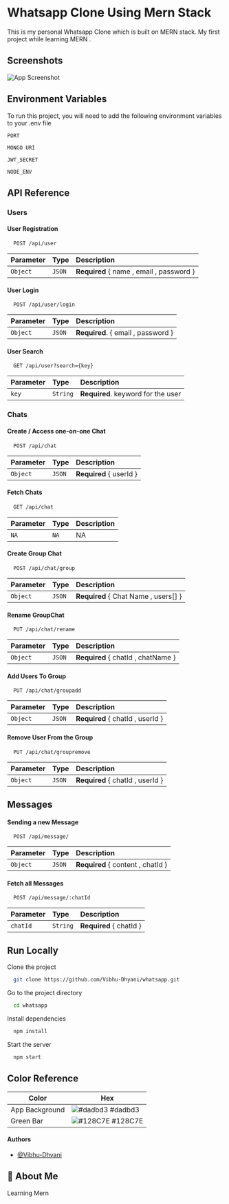
# Whatsapp Clone Using Mern Stack

This is my personal Whatsapp Clone which is built on MERN stack. 
My first project while learning MERN .
 







## Screenshots

![App Screenshot](https://res.cloudinary.com/dlssbq8b5/image/upload/v1653499491/ynwdkikbwphhoa91dslq.png)


## Environment Variables

To run this project, you will need to add the following environment variables to your .env file

`PORT`

`MONGO URI`

`JWT_SECRET`

`NODE_ENV`


## API Reference

### Users

#### User Registration

```http
  POST /api/user
```

| Parameter | Type     | Description                |
| :-------- | :------- | :------------------------- |
| `Object` | `JSON` | **Required** { name , email , password } |

#### User Login

```http
  POST /api/user/login
```

| Parameter | Type     | Description                       |
| :-------- | :------- | :-------------------------------- |
| `Object`      | `JSON` | **Required**. { email , password } |


#### User Search

```http
  GET /api/user?search={key}
```

| Parameter | Type     | Description                       |
| :-------- | :------- | :-------------------------------- |
| `key`      | `String` | **Required**. keyword for the user |


### Chats

#### Create / Access one-on-one Chat

```http
  POST /api/chat
```

| Parameter | Type     | Description                |
| :-------- | :------- | :------------------------- |
| `Object` | `JSON` | **Required** { userId } |


#### Fetch Chats

```http
  GET /api/chat
```

| Parameter | Type     | Description                |
| :-------- | :------- | :------------------------- |
| `NA` | `NA` | NA |

#### Create Group Chat

```http
  POST /api/chat/group
```

| Parameter | Type     | Description                |
| :-------- | :------- | :------------------------- |
| `Object` | `JSON` | **Required** { Chat Name , users[] } |


#### Rename GroupChat

```http
  PUT /api/chat/rename
```

| Parameter | Type     | Description                |
| :-------- | :------- | :------------------------- |
| `Object` | `JSON` | **Required** { chatId , chatName } |


#### Add Users To Group

```http
  PUT /api/chat/groupadd
```

| Parameter | Type     | Description                |
| :-------- | :------- | :------------------------- |
| `Object` | `JSON` | **Required** { chatId , userId } |



#### Remove User From the Group

```http
  PUT /api/chat/groupremove
```

| Parameter | Type     | Description                |
| :-------- | :------- | :------------------------- |
| `Object` | `JSON` | **Required** { chatId , userId } |



## Messages

#### Sending a new Message

```http
  POST /api/message/
```

| Parameter | Type     | Description                |
| :-------- | :------- | :------------------------- |
| `Object` | `JSON` | **Required** { content , chatId } |


#### Fetch all Messages

```http
  POST /api/message/:chatId
```

| Parameter | Type     | Description                |
| :-------- | :------- | :------------------------- |
| `chatId` | `String` | **Required** { chatId } |
## Run Locally

Clone the project

```bash
  git clone https://github.com/Vibhu-Dhyani/whatsapp.git
```

Go to the project directory

```bash
  cd whatsapp
```

Install dependencies

```bash
  npm install
```

Start the server

```bash
  npm start
```

## Color Reference

| Color             | Hex                                                                |
| ----------------- | ------------------------------------------------------------------ |
| App Background | ![#dadbd3](https://via.placeholder.com/10/dadbd3?text=+) #dadbd3 |
| Green Bar | ![#128C7E](https://via.placeholder.com/10/128C7E?text=+) #128C7E|




#### Authors

- [@Vibhu-Dhyani](https://github.com/Vibhu-Dhyani)


## 🚀 About Me
Learning Mern

